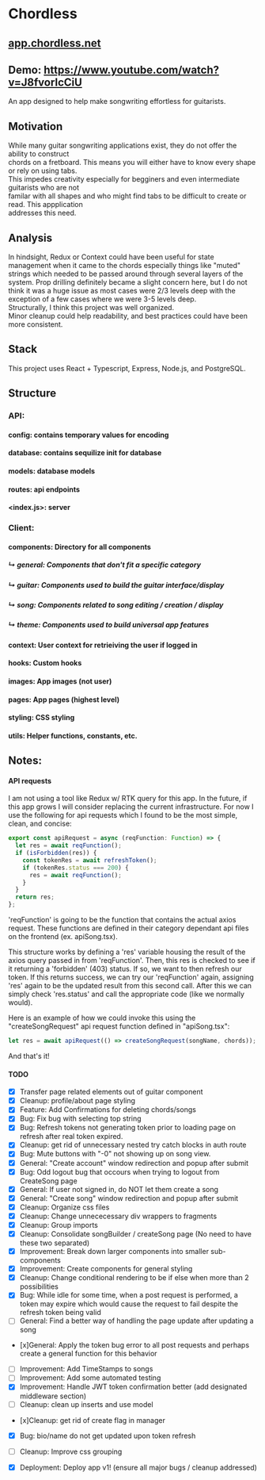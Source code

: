# Chordless

## [app.chordless.net](https://app.chordless.net)

## Demo: https://www.youtube.com/watch?v=J8fvorIcCiU

An app designed to help make songwriting effortless for guitarists. <br />

## Motivation

While many guitar songwriting applications exist, they do not offer the ability to construct <br />
chords on a fretboard. This means you will either have to know every shape or rely on using tabs. <br />
This impedes creativity especially for begginers and even intermediate guitarists who are not <br />
familar with all shapes and who might find tabs to be difficult to create or read. This appplication <br />
addresses this need. <br />

## Analysis

In hindsight, Redux or Context could have been useful for state management when it came to the chords especially things like "muted" strings which needed to be passed around through several layers of the system. Prop drilling definitely became a slight concern here, but I do not think it was a huge issue as most cases were 2/3 levels deep with the exception of a few cases where we were 3-5 levels deep. <br />
Structurally, I think this project was well organized. <br />
Minor cleanup could help readability, and best practices could have been more consistent. <br />

## Stack

This project uses React + Typescript, Express, Node.js, and PostgreSQL. <br />

## Structure

### API:

#### config: contains temporary values for encoding

#### database: contains sequilize init for database

#### models: database models

#### routes: api endpoints

#### <index.js>: server

### Client:

#### components: Directory for all components

##### ↳ general: Components that don't fit a specific category

##### ↳ guitar: Components used to build the guitar interface/display

##### ↳ song: Components related to song editing / creation / display

##### ↳ theme: Components used to build universal app features

#### context: User context for retrieiving the user if logged in

#### hooks: Custom hooks

#### images: App images (not user)

#### pages: App pages (highest level)

#### styling: CSS styling

#### utils: Helper functions, constants, etc.

## Notes:

#### API requests

I am not using a tool like Redux w/ RTK query for this app. In the future, if this app grows I will consider replacing the current infrastructure. For now I use the following for api requests which I found to be the most simple, clean, and concise: <br />

```javascript
export const apiRequest = async (reqFunction: Function) => {
  let res = await reqFunction();
  if (isForbidden(res)) {
    const tokenRes = await refreshToken();
    if (tokenRes.status === 200) {
      res = await reqFunction();
    }
  }
  return res;
};
```

'reqFunction' is going to be the function that contains the actual axios request. These functions are defined in their category dependant api files on the frontend (ex. apiSong.tsx). <br />

This structure works by defining a 'res' variable housing the result of the axios query passed in from 'reqFunction'. Then, this res is checked to see if it returning a 'forbidden' (403) status. If so, we want to then refresh our token. If this returns success, we can try our 'reqFunction' again, assigning 'res' again to be the updated result from this second call. After this we can simply check 'res.status' and call the appropriate code (like we normally would). <br />

Here is an example of how we could invoke this using the "createSongRequest" api request function defined in "apiSong.tsx": <br />

```javascript
let res = await apiRequest(() => createSongRequest(songName, chords));
```

And that's it! <br />

#### TODO

- [x] Transfer page related elements out of guitar component <br />
- [x] Cleanup: profile/about page styling <br />
- [x] Feature: Add Confirmations for deleting chords/songs <br />
- [x] Bug: Fix bug with selecting top string <br />
- [x] Bug: Refresh tokens not generating token prior to loading page on refresh after real token expired. <br />
- [x] Cleanup: get rid of unnecessary nested try catch blocks in auth route <br />
- [x] Bug: Mute buttons with "-0" not showing up on song view. <br />
- [x] General: "Create account" window redirection and popup after submit <br />
- [x] Bug: Odd logout bug that occours when trying to logout from CreateSong page <br />
- [x] General: If user not signed in, do NOT let them create a song <br />
- [x] General: "Create song" window redirection and popup after submit <br />
- [x] Cleanup: Organize css files <br />
- [x] Cleanup: Change unnececessary div wrappers to fragments <br />
- [x] Cleanup: Group imports <br />
- [x] Cleanup: Consolidate songBuilder / createSong page (No need to have these two separated) <br />
- [x] Improvement: Break down larger components into smaller sub-components<br />
- [x] Improvement: Create components for general styling <br />
- [x] Cleanup: Change conditional rendering to be if else when more than 2 possibilities <br />
- [x] Bug: While idle for some time, when a post request is performed, a token may expire which would cause the request to fail despite the refresh token being valid <br />
- [ ] General: Find a better way of handling the page update after updating a song <br />
- [x]General: Apply the token bug error to all post requests and perhaps create a general function for this behavior <br />
- [ ] Improvement: Add TimeStamps to songs <br />
- [ ] Improvement: Add some automated testing <br />
- [x] Improvement: Handle JWT token confirmation better (add designated middleware section) <br />
- [ ] Cleanup: clean up inserts and use model <br />
- [x]Cleanup: get rid of create flag in manager <br />
- [x] Bug: bio/name do not get updated upon token refresh <br/>
- [ ] Cleanup: Improve css grouping

- [x] Deployment: Deploy app v1! (ensure all major bugs / cleanup addressed) <br/>
